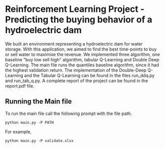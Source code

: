 # Reinforcement Learning Project - Predicting the buying behavior of a hydroelectric dam

We built an environment representing a hydroelectric dam for water storage. With this application, we aimed to find the best time-points to buy or sell water to maximise the revenue. We implemented three algorithm, one baseline "buy low sell high" algorithm, tabular Q-Learning and Double Deep Q-Learning. The main file runs the quantiles baseline algorithm, since it had the highest validation return. The implementation of the Double-Deep Q-Learning and the Tabular Q-Learning can be found in the files run_ddq.py and run_tab_q.py. A complete report of the project can be found in the report.pdf file.

## Running the Main file
To run the main file call the following prompt with the file path.

```{objectives}
python main.py -P PATH
```
For example,

```{objectives}
python main.py -P validate.xlsx
```

